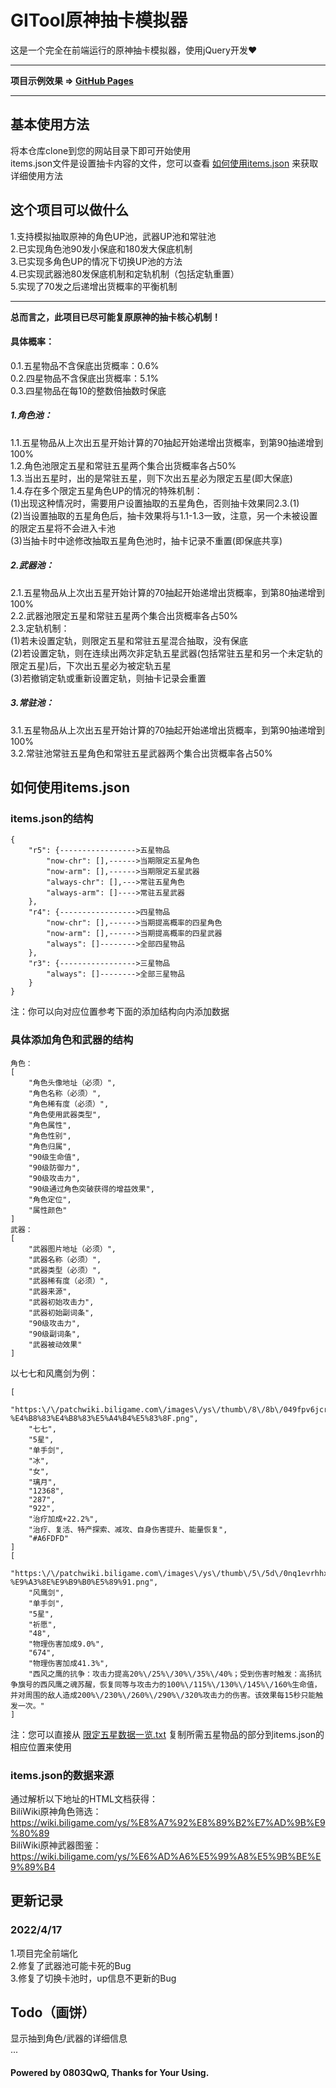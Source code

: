 # GITool原神抽卡模拟器
这是一个完全在前端运行的原神抽卡模拟器，使用jQuery开发❤️<hr>
**项目示例效果 => [GitHub Pages](https://0803qwq.github.io/gitool-gacha-simulator/)**<hr>
## 基本使用方法
将本仓库clone到您的网站目录下即可开始使用<br>
items.json文件是设置抽卡内容的文件，您可以查看 [如何使用items.json](#如何使用itemsjson) 来获取详细使用方法
## 这个项目可以做什么
1.支持模拟抽取原神的角色UP池，武器UP池和常驻池<br>
2.已实现角色池90发小保底和180发大保底机制<br>
3.已实现多角色UP的情况下切换UP池的方法<br>
4.已实现武器池80发保底机制和定轨机制（包括定轨重置）<br>
5.实现了70发之后递增出货概率的平衡机制<hr>
**总而言之，此项目已尽可能复原原神的抽卡核心机制！**<br>
#### 具体概率：
0.1.五星物品不含保底出货概率：0.6%<br>
0.2.四星物品不含保底出货概率：5.1%<br>
0.3.四星物品在每10的整数倍抽数时保底<br>
##### 1.角色池：
1.1.五星物品从上次出五星开始计算的70抽起开始递增出货概率，到第90抽递增到100%<br>
1.2.角色池限定五星和常驻五星两个集合出货概率各占50%<br>
1.3.当出五星时，出的是常驻五星，则下次出五星必为限定五星(即大保底)<br>
1.4.存在多个限定五星角色UP的情况的特殊机制：<br>
(1)出现这种情况时，需要用户设置抽取的五星角色，否则抽卡效果同2.3.(1)<br>
(2)当设置抽取的五星角色后，抽卡效果将与1.1-1.3一致，注意，另一个未被设置的限定五星将不会进入卡池<br>
(3)当抽卡时中途修改抽取五星角色池时，抽卡记录不重置(即保底共享)
##### 2.武器池：
2.1.五星物品从上次出五星开始计算的70抽起开始递增出货概率，到第80抽递增到100%<br>
2.2.武器池限定五星和常驻五星两个集合出货概率各占50%<br>
2.3.定轨机制：<br>
(1)若未设置定轨，则限定五星和常驻五星混合抽取，没有保底<br>
(2)若设置定轨，则在连续出两次非定轨五星武器(包括常驻五星和另一个未定轨的限定五星)后，下次出五星必为被定轨五星<br>
(3)若撤销定轨或重新设置定轨，则抽卡记录会重置
##### 3.常驻池：
3.1.五星物品从上次出五星开始计算的70抽起开始递增出货概率，到第90抽递增到100%<br>
3.2.常驻池常驻五星角色和常驻五星武器两个集合出货概率各占50%
## 如何使用items.json
### items.json的结构
```
{
    "r5": {----------------->五星物品
        "now-chr": [],------>当期限定五星角色
        "now-arm": [],------>当期限定五星武器
        "always-chr": [],--->常驻五星角色
        "always-arm": []---->常驻五星武器
    },
    "r4": {----------------->四星物品
        "now-chr": [],------>当期提高概率的四星角色
        "now-arm": [],------>当期提高概率的四星武器
        "always": []-------->全部四星物品
    },
    "r3": {----------------->三星物品
        "always": []-------->全部三星物品
    }
}
```
注：你可以向对应位置参考下面的添加结构向内添加数据
### 具体添加角色和武器的结构
```
角色：
[
    "角色头像地址（必须）",
    "角色名称（必须）",
    "角色稀有度（必须）",
    "角色使用武器类型",
    "角色属性",
    "角色性别",
    "角色归属",
    "90级生命值",
    "90级防御力",
    "90级攻击力",
    "90级通过角色突破获得的增益效果",
    "角色定位",
    "属性颜色"
]
武器：
[
    "武器图片地址（必须）",
    "武器名称（必须）",
    "武器类型（必须）",
    "武器稀有度（必须）",
    "武器来源",
    "武器初始攻击力",
    "武器初始副词条",
    "90级攻击力",
    "90级副词条",
    "武器被动效果"
]
```
以七七和风鹰剑为例：
```
[
    "https:\/\/patchwiki.biligame.com\/images\/ys\/thumb\/8\/8b\/049fpv6jcr66mln0nmbbfgigfrkgrzo.png\/60px-%E4%B8%83%E4%B8%83%E5%A4%B4%E5%83%8F.png",
    "七七",
    "5星",
    "单手剑",
    "冰",
    "女",
    "璃月",
    "12368",
    "287",
    "922",
    "治疗加成+22.2%",
    "治疗、复活、特产探索、减攻、自身伤害提升、能量恢复",
    "#A6FDFD"
]
[
    "https:\/\/patchwiki.biligame.com\/images\/ys\/thumb\/5\/5d\/0nq1evrhhxelybr3mogpxoouc4s6b98.png\/150px-%E9%A3%8E%E9%B9%B0%E5%89%91.png",
    "风鹰剑",
    "单手剑",
    "5星",
    "祈愿",
    "48",
    "物理伤害加成9.0%",
    "674",
    "物理伤害加成41.3%",
    "西风之鹰的抗争：攻击力提高20%\/25%\/30%\/35%\/40%；受到伤害时触发：高扬抗争旗号的西风鹰之魂苏醒，恢复同等与攻击力的100%\/115%\/130%\/145%\/160%生命值，并对周围的敌人造成200%\/230%\/260%\/290%\/320%攻击力的伤害。该效果每15秒只能触发一次。"
]
```
注：您可以直接从 [限定五星数据一览.txt](https://github.com/0803QwQ/gitool-gacha-simulator/blob/main/限定五星数据一览.txt) 复制所需五星物品的部分到items.json的相应位置来使用
### items.json的数据来源
通过解析以下地址的HTML文档获得：<br>
BiliWiki原神角色筛选：https://wiki.biligame.com/ys/%E8%A7%92%E8%89%B2%E7%AD%9B%E9%80%89<br>
BiliWiki原神武器图鉴：https://wiki.biligame.com/ys/%E6%AD%A6%E5%99%A8%E5%9B%BE%E9%89%B4
## 更新记录
### 2022/4/17
1.项目完全前端化<br>
2.修复了武器池可能卡死的Bug<br>
3.修复了切换卡池时，up信息不更新的Bug
## Todo（画饼）
显示抽到角色/武器的详细信息<br>
...
#### Powered by 0803QwQ, Thanks for Your Using.

